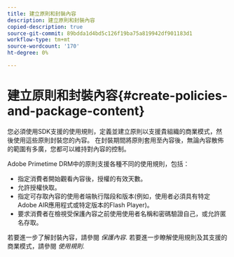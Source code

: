 ```yaml
---
title: 建立原則和封裝內容
description: 建立原則和封裝內容
copied-description: true
source-git-commit: 89bdda1d4bd5c126f19ba75a819942df901183d1
workflow-type: tm+mt
source-wordcount: '170'
ht-degree: 0%

---
```



# 建立原則和封裝內容{#create-policies-and-package-content}

您必須使用SDK支援的使用規則，定義並建立原則以支援貴組織的商業模式，然後使用這些原則封裝您的內容。 在封裝期間將原則套用至內容後，無論內容散佈的範圍有多廣，您都可以維持對內容的控制。

Adobe Primetime DRM中的原則支援各種不同的使用規則，包括：

* 指定消費者開始觀看內容後，授權的有效天數。
* 允許授權快取。
* 指定可存取內容的使用者端執行階段和版本(例如，使用者必須具有特定Adobe AIR應用程式或特定版本的Flash Player)。
* 要求消費者在檢視受保護內容之前使用使用者名稱和密碼驗證自己，或允許匿名存取。

若要進一步了解封裝內容，請參閱 *保護內容*. 若要進一步瞭解使用規則及其支援的商業模式，請參閱 *使用規則*.
